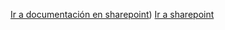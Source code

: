 
[Ir a documentación en sharepoint](https://everisgroup.sharepoint.com/sites/BS-AAAR))
<a href="https://everisgroup.sharepoint.com/sites/BS-AAAR" target="_blank" rel="noopener noreferrer">Ir a sharepoint</a>
